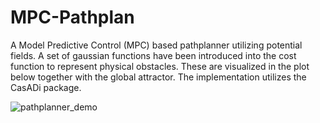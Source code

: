 # MPC-Pathplan
A Model Predictive Control (MPC) based pathplanner utilizing potential fields. A set of gaussian functions have been introduced into the cost function to represent physical obstacles. These are visualized in the plot below together with the global attractor. The implementation utilizes the CasADi package.

![pathplanner_demo](https://user-images.githubusercontent.com/81572776/155862980-394163c9-da09-4364-96e1-21fd7293b1db.png)
